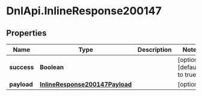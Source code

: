 # DnlApi.InlineResponse200147

## Properties
Name | Type | Description | Notes
------------ | ------------- | ------------- | -------------
**success** | **Boolean** |  | [optional] [default to true]
**payload** | [**InlineResponse200147Payload**](InlineResponse200147Payload.md) |  | [optional] 


